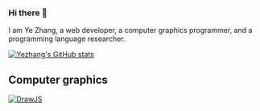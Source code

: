 ### Hi there 👋

<!--
**yezhang/yezhang** is a ✨ _special_ ✨ repository because its `README.md` (this file) appears on your GitHub profile.

Here are some ideas to get you started:

- 🔭 I’m currently working on ...
- 🌱 I’m currently learning ...
- 👯 I’m looking to collaborate on ...
- 🤔 I’m looking for help with ...
- 💬 Ask me about ...
- 📫 How to reach me: ...
- 😄 Pronouns: ...
- ⚡ Fun fact: ...
-->

I am Ye Zhang, a web developer, a computer graphics programmer, and a programming language researcher.

[![Yezhang's GitHub stats](https://github-readme-stats-yezhang.vercel.app/api?username=yezhang)](https://github.com/yezhang)

## Computer graphics

[![DrawJS](https://github-readme-stats-yezhang.vercel.app/api/pin/?username=yezhang&repo=drawjs)](https://github.com/anuraghazra/github-readme-stats)
